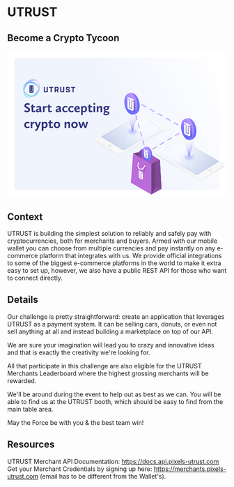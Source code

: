 
# UTRUST

## Become a Crypto Tycoon

![Become a Crypto Tycoon](https://raw.githubusercontent.com/PixelsCamp/hackathon/master/v3.0/assets/utrust_become-a-crypto-tycoon.jpg "Become a Crypto Tycoon")

## Context

UTRUST is building the simplest solution to reliably and safely pay with cryptocurrencies, both for merchants and buyers. Armed with our mobile wallet you can choose from multiple currencies and pay instantly on any e-commerce platform that integrates with us. We provide official integrations to some of the biggest e-commerce platforms in the world to make it extra easy to set up, however, we also have a public REST API for those who want to connect directly.

## Details

Our challenge is pretty straightforward: create an application that leverages UTRUST as a payment system. It can be selling cars, donuts, or even not sell anything at all and instead building a marketplace on top of our API.

We are sure your imagination will lead you to crazy and innovative ideas and that is exactly the creativity we're looking for.

All that participate in this challenge are also eligible for the UTRUST Merchants Leaderboard where the highest grossing merchants will be rewarded.

We'll be around during the event to help out as best as we can. You will be able to find us at the UTRUST booth, which should be easy to find from the main table area.

May the Force be with you & the best team win!

## Resources

UTRUST Merchant API Documentation: https://docs.api.pixels-utrust.com
Get your Merchant Credentials by signing up here: https://merchants.pixels-utrust.com (email has to be different from the Wallet's).
